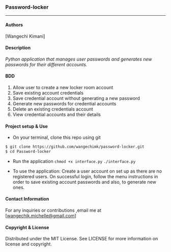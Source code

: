 ### **Password-locker**
****
#### Authors
[Wangechi Kimani]

#### **Description**
*Python application that manages user passwords and generates new passwords for their different accounts.*

#### **BDD**
1. Allow user to create a new locker room account
2. Save existing account credentials 
3. Save credential account without generating a new password
4. Generate new passwords for credential accounts 
5. Delete an existing credentials account
6. View credential accounts and their details

#### **Project setup & Use**
* On your terminal, clone this repo using git
```sh
$ git clone https://github.com/wangechimk/password-locker.git
$ cd Password-locker
```
* Run the application ```chmod +x interface.py```
                       ```./interface.py```
                        


* To use the application: Create a user account on set up as there are no registered users. On successful login, follow the menu instructions in order to save existing account passwords and also, to generate new ones.

#### **Contact Information**
For any inquiries or contributions ,email me at
[wangechik.michelle@gmail.com]

#### **Copyright & License**
Distributed under the MIT License. See LICENSE for more information on license and copyright. 
